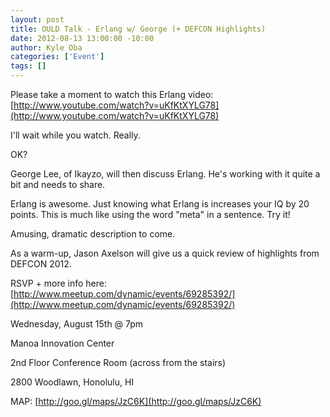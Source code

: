 ```yaml
--- 
layout: post
title: OULD Talk - Erlang w/ George (+ DEFCON Highlights)
date: 2012-08-13 13:00:00 -10:00
author: Kyle Oba
categories: ['Event']
tags: []
---
```


Please take a moment to watch this Erlang video:
[http://www.youtube.com/watch?v=uKfKtXYLG78](http://www.youtube.com/watch?v=uKfKtXYLG78)

I'll wait while you watch.  Really.

OK?

George Lee, of Ikayzo, will then discuss Erlang.  He's working with it quite a bit and needs to share.

Erlang is awesome.  Just knowing what Erlang is increases your IQ by 20 points.  This is much like using the word "meta" in a sentence.
Try it!

Amusing, dramatic description to come.

As a warm-up, Jason Axelson will give us a quick review of highlights from DEFCON 2012.

RSVP + more info here:
[http://www.meetup.com/dynamic/events/69285392/](http://www.meetup.com/dynamic/events/69285392/)

Wednesday, August 15th @ 7pm

Manoa Innovation Center

2nd Floor Conference Room (across from the stairs)

2800 Woodlawn, Honolulu, HI

MAP: [http://goo.gl/maps/JzC6K](http://goo.gl/maps/JzC6K)